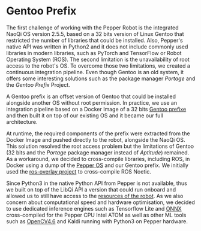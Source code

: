 # Gentoo Prefix
The first challenge of working with the Pepper Robot is the integrated NaoQi OS version 2.5.5, based on a 32 bits version of Linux Gentoo that restricted the number of libraries that could be installed. Also, Pepper's native API was written in Python2 and it does not include commonly used libraries in modern libraries, such as PyTorch and TensorFlow or Robot Operating System (ROS). The second limitation is the unavailability of root access to the robot's OS. To overcome those two limitations, we created a continuous integration pipeline. 
Even though Gentoo is an old system, it offers some interesting solutions such as the package manager *Portage* and the *Gentoo Prefix* Project. 

A Gentoo prefix is an offset version of Gentoo that could be installed alongside another OS without root permission. In practice, we use an integration pipeline based on a Docker Image of a 32 bits [Gentoo prefixe](https://github.com/awesomebytes/gentoo\_prefix\_ci\_32b) and then built it on top of our existing OS and it became our full architecture. 

At runtime, the required components of the prefix were extracted from the Docker Image and pushed directly to the robot, alongside the NaoQi OS.
This solution resolved the root access problem but the limitations of Gentoo (32 bits and the *Portage* package manager instead of *Aptitude*) remained. As a workaround, we decided to cross-compile libraries, including ROS, in Docker using a dump of the [Pepper OS](https://hub.docker.com/r/awesomebytes/pepper\_2.5.5.5) and our Gentoo prefix. We initially used the [ros-overlay project](https://github.com/ros/ros-overlay) to cross-compile ROS Noetic. 

Since Python3 in the native Python API from Pepper is not available, thus we built on top of the LibQi API a version that could run onboard and allowed us to still have access to the [resources of the robot](https://github.com/Maelic/libqi-python). As we also concern about computational speed and hardware optimisation, we decided to use dedicated inference engines such as Tensorflow Lite and [ONNX](https://github.com/onnx/onnx) cross-compiled for the Pepper CPU Intel ATOM as well as other ML tools such as [OpenCV4.6](https://github.com/itseez/opencv) and Kaldi running with Python3 on Pepper hardware. 